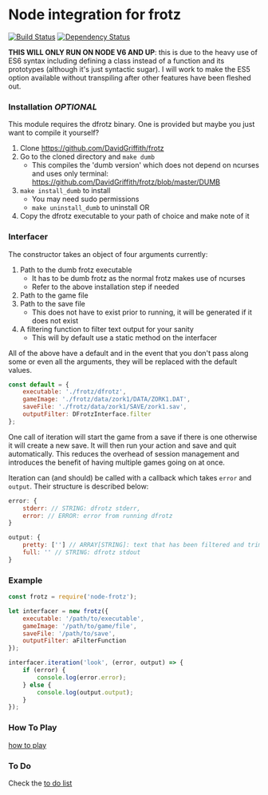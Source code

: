 # Node integration for frotz

[![Build Status](https://travis-ci.org/jwoos/javascript_frotz.svg?branch=master)](https://travis-ci.org/jwoos/javascript_frotz)
[![Dependency Status](https://dependencyci.com/github/jwoos/javascript_frotz/badge)](https://dependencyci.com/github/jwoos/javascript_frotz)

**THIS WILL ONLY RUN ON NODE V6 AND UP**: this is due to the heavy use of ES6 syntax including defining a class instead of a function and its prototypes (although it's just syntactic sugar). I will work to make the ES5 option available without transpiling after other features have been fleshed out.

### Installation *OPTIONAL*

This module requires the dfrotz binary. One is provided but maybe you just want to compile it yourself?

1. Clone https://github.com/DavidGriffith/frotz
2. Go to the cloned directory and `make dumb`
	- This compiles the 'dumb version' which does not depend on ncurses and uses only terminal: https://github.com/DavidGriffith/frotz/blob/master/DUMB
3. `make install_dumb` to install
	- You may need sudo permissions
	- `make uninstall_dumb` to uninstall
OR
3. Copy the dfrotz executable to your path of choice and make note of it

### Interfacer
The constructor takes an object of four arguments currently:

1. Path to the dumb frotz executable
	- It has to be dumb frotz as the normal frotz makes use of ncurses
	- Refer to the above installation step if needed
2. Path to the game file
3. Path to the save file
	- This does not have to exist prior to running, it will be generated if it does not exist
4. A filtering function to filter text output for your sanity
	- This will by default use a static method on the interfacer

All of the above have a default and in the event that you don't pass along some or even all the arguments, they will be replaced with the default values.

```js
const default = {
	executable: './frotz/dfrotz',
	gameImage: './frotz/data/zork1/DATA/ZORK1.DAT',
	saveFile: './frotz/data/zork1/SAVE/zork1.sav',
	outputFilter: DFrotzInterface.filter
};
```

One call of iteration will start the game from a save if there is one otherwise it will create a new save. It will then run your action and save and quit automatically. This reduces the overhead of session management and introduces the benefit of having multiple games going on at once.

Iteration can (and should) be called with a callback which takes `error` and `output`. Their structure is described below:

```js
error: {
	stderr: // STRING: dfrotz stderr,
	error: // ERROR: error from running dfrotz
}

output: {
	pretty: [''] // ARRAY[STRING]: text that has been filtered and trimmed
	full: '' // STRING: dfrotz stdout
}
```

### Example

```js
const frotz = require('node-frotz');

let interfacer = new frotz({
	executable: '/path/to/executable',
	gameImage: '/path/to/game/file',
	saveFile: '/path/to/save',
	outputFilter: aFilterFunction
});

interfacer.iteration('look', (error, output) => {
	if (error) {
		console.log(error.error);
	} else {
		console.log(output.output);
	}
});
```

### How To Play
[how to play](https://github.com/DavidGriffith/frotz/blob/master/HOW_TO_PLAY)

### To Do
Check the [to do list](https://github.com/jwoos/javascript_frotz/issues)
